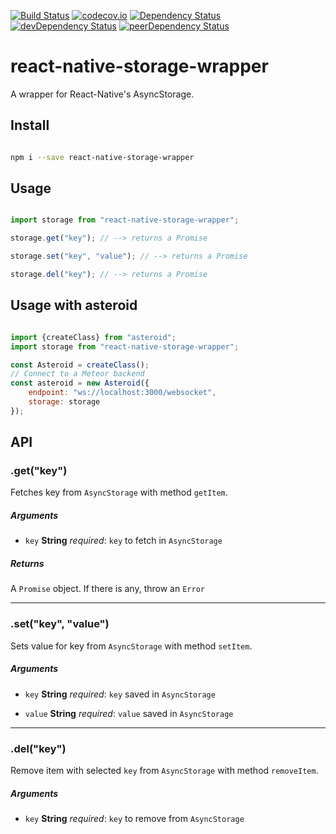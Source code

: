 [![Build Status](https://travis-ci.org/mondora/react-native-storage-wrapper.svg?branch=master)](https://travis-ci.org/mondora/react-native-storage-wrapper)
[![codecov.io](https://codecov.io/github/mondora/react-native-storage-wrapper/coverage.svg?branch=master)](https://codecov.io/github/mondora/react-native-storage-wrapper?branch=master)
[![Dependency Status](https://david-dm.org/mondora/react-native-storage-wrapper.svg)](https://david-dm.org/mondora/react-native-storage-wrapper)
[![devDependency Status](https://david-dm.org/mondora/react-native-storage-wrapper/dev-status.svg)](https://david-dm.org/mondora/react-native-storage-wrapper#info=devDependencies)
[![peerDependency Status](https://david-dm.org/mondora/react-native-storage-wrapper/peer-status.svg)](https://david-dm.org/mondora/react-native-storage-wrapper#info=peerDependencies)

# react-native-storage-wrapper

A wrapper for React-Native's AsyncStorage.

## Install

```sh

npm i --save react-native-storage-wrapper

```

## Usage

```js

import storage from "react-native-storage-wrapper";

storage.get("key"); // --> returns a Promise

storage.set("key", "value"); // --> returns a Promise

storage.del("key"); // --> returns a Promise

```

## Usage with asteroid

```js

import {createClass} from "asteroid";
import storage from "react-native-storage-wrapper";

const Asteroid = createClass();
// Connect to a Meteor backend
const asteroid = new Asteroid({
    endpoint: "ws://localhost:3000/websocket",
    storage: storage
});

```

## API

### .get("key")

Fetches key from `AsyncStorage` with method `getItem`.

##### Arguments

* `key` **String** _required_: `key` to fetch in `AsyncStorage`

##### Returns

A `Promise` object. If there is any, throw an `Error`

---

### .set("key", "value")

Sets value for key from `AsyncStorage` with method `setItem`.

##### Arguments

* `key` **String** _required_: `key` saved in `AsyncStorage`

* `value` **String** _required_: `value` saved in `AsyncStorage`

---

### .del("key")

Remove item with selected `key` from `AsyncStorage` with method `removeItem`.

##### Arguments

* `key` **String** _required_: `key` to remove from `AsyncStorage`
